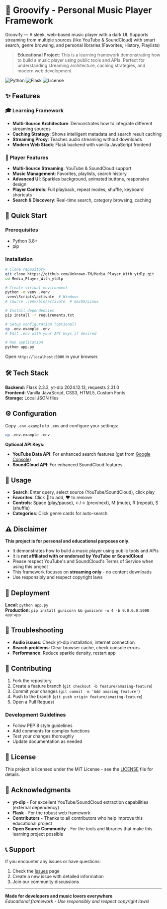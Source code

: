 # 🎵 Groovify - Personal Music Player Framework

Groovify — A sleek, web-based music player with a dark UI. Supports streaming from multiple sources (like YouTube & SoundCloud) with smart search, genre browsing, and personal libraries (Favorites, History, Playlists)

> **Educational Project**: This is a learning framework demonstrating how to build a music player using public tools and APIs. Perfect for understanding streaming architecture, caching strategies, and modern web development.

![Python](https://img.shields.io/badge/Python-3.8+-blue) ![Flask](https://img.shields.io/badge/Flask-2.3.3-green) ![License](https://img.shields.io/badge/License-MIT-yellow)

## ✨ Features

### 🎓 Learning Framework
- **Multi-Source Architecture**: Demonstrates how to integrate different streaming sources
- **Caching Strategy**: Shows intelligent metadata and search result caching
- **Streaming Proxy**: Teaches audio streaming without downloads
- **Modern Web Stack**: Flask backend with vanilla JavaScript frontend

### 🎵 Player Features
- **Multi-Source Streaming**: YouTube & SoundCloud support
- **Music Management**: Favorites, playlists, search history
- **Advanced UI**: Sparkles background, animated buttons, responsive design
- **Player Controls**: Full playback, repeat modes, shuffle, keyboard shortcuts
- **Search & Discovery**: Real-time search, category browsing, caching

## 🚀 Quick Start

### Prerequisites
- Python 3.8+
- pip

### Installation
```bash
# Clone repository
git clone https://github.com/Unknown-TM/Media_Player_With_ytdlp.git
cd Media_Player_With_ytdlp

# Create virtual environment
python -m venv .venv
.venv\Scripts\activate  # Windows
# source .venv/bin/activate  # macOS/Linux

# Install dependencies
pip install -r requirements.txt

# Setup configuration (optional)
cp .env.example .env
# Edit .env with your API keys if desired

# Run application
python app.py
```

Open `http://localhost:5000` in your browser.

## 🛠️ Tech Stack

**Backend:** Flask 2.3.3, yt-dlp 2024.12.13, requests 2.31.0  
**Frontend:** Vanilla JavaScript, CSS3, HTML5, Custom Fonts  
**Storage:** Local JSON files

## ⚙️ Configuration

Copy `.env.example` to `.env` and configure your settings:

```bash
cp .env.example .env
```

**Optional API Keys:**
- **YouTube Data API**: For enhanced search features (get from [Google Console](https://console.developers.google.com/))
- **SoundCloud API**: For enhanced SoundCloud features

## 🎯 Usage

- **Search**: Enter query, select source (YouTube/SoundCloud), click play
- **Favorites**: Click 🤍 to add, ❤️ to remove
- **Controls**: Space (play/pause), ←/→ (prev/next), M (mute), R (repeat), S (shuffle)
- **Categories**: Click genre cards for auto-search

## ⚠️ Disclaimer

**This project is for personal and educational purposes only.**

- It demonstrates how to build a music player using public tools and APIs
- It is **not affiliated with or endorsed by YouTube or SoundCloud**
- Please respect YouTube's and SoundCloud's Terms of Service when using this project
- This framework focuses on **streaming only** - no content downloads
- Use responsibly and respect copyright laws

## 🚀 Deployment

**Local:** `python app.py`  
**Production:** `pip install gunicorn && gunicorn -w 4 -b 0.0.0.0:5000 app:app`

## 🐛 Troubleshooting

- **Audio issues**: Check yt-dlp installation, internet connection
- **Search problems**: Clear browser cache, check console errors
- **Performance**: Reduce sparkle density, restart app

## 🤝 Contributing

1. Fork the repository
2. Create a feature branch (`git checkout -b feature/amazing-feature`)
3. Commit your changes (`git commit -m 'Add amazing feature'`)
4. Push to the branch (`git push origin feature/amazing-feature`)
5. Open a Pull Request

### Development Guidelines
- Follow PEP 8 style guidelines
- Add comments for complex functions
- Test your changes thoroughly
- Update documentation as needed

## 📝 License

This project is licensed under the MIT License - see the [LICENSE](LICENSE) file for details.

## 🙏 Acknowledgments

- **yt-dlp** - For excellent YouTube/SoundCloud extraction capabilities (external dependency)
- **Flask** - For the robust web framework
- **Contributors** - Thanks to all contributors who help improve this educational project
- **Open Source Community** - For the tools and libraries that make this learning project possible

## 📞 Support

If you encounter any issues or have questions:

1. Check the [Issues](https://github.com/Unknown-TM/Groovify/issues) page
2. Create a new issue with detailed information
3. Join our community discussions

---

**Made for developers and music lovers everywhere**  
*Educational framework - Use responsibly and respect copyright laws!*

